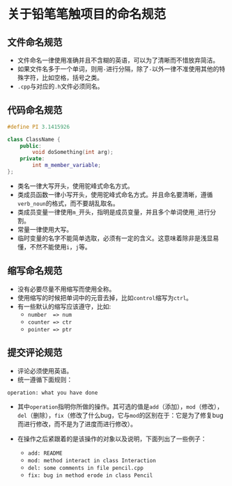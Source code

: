 # 关于铅笔笔触项目的命名规范


## 文件命名规范

* 文件命名一律使用准确并且不含糊的英语，可以为了清晰而不惜放弃简洁。
* 如果文件名多于一个单词，则用`-`进行分隔，除了`-`以外一律不准使用其他的特殊字符，比如空格，括号之类。
* `.cpp`与对应的`.h`文件必须同名。


## 代码命名规范

```c++
#define PI 3.1415926

class ClassName {
    public:
        void doSomething(int arg);
    private:
        int m_member_variable;
};
```
* 类名一律大写开头，使用驼峰式命名方式。
* 类成员函数一律小写开头，使用驼峰式命名方式。并且命名要清晰，遵循`verb_noun`的格式，而不要胡乱取名。
* 类成员变量一律使用`m_`开头，指明是成员变量，并且多个单词使用`_`进行分割。
* 常量一律使用大写。
* 临时变量的名字不能简单选取，必须有一定的含义。这意味着除非是浅显易懂，不然不能使用`i`，`j`等。


## 缩写命名规范

* 没有必要尽量不用缩写而使用全称。
* 使用缩写的时候把单词中的元音去掉，比如`control`缩写为`ctrl`。
* 有一些默认的缩写应该遵守，比如:
    + `number  => num`
    + `counter => ctr`
    + `pointer => ptr`


## 提交评论规范

* 评论必须使用英语。
* 统一遵循下面规则：

`operation: what you have done`

* 其中`operation`指明你所做的操作。其可选的值是`add`（添加），`mod`（修改），`del`（删除），`fix`（修改了什么bug，它与`mod`的区别在于：它是为了修复bug而进行修改，而不是为了进度而进行修改）。
* 在操作之后紧跟着的是该操作的对象以及说明，下面列出了一些例子：

    + `add: README`
    + `mod: method interact in class Interaction`
    + `del: some comments in file pencil.cpp`
    + `fix: bug in method erode in class Pencil`

